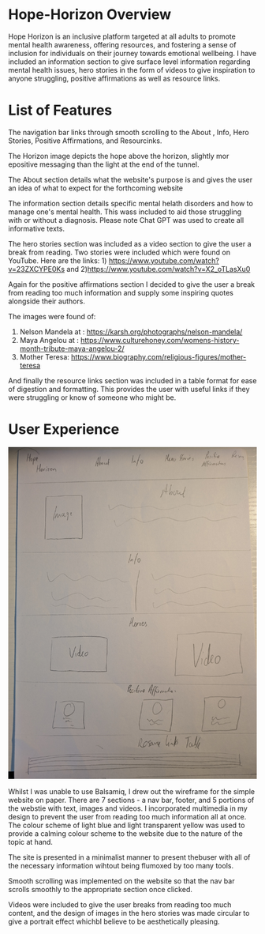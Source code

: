 # Hope-Horizon Overview
Hope Horizon is an inclusive platform targeted at all adults to promote mental health awareness, offering resources, and fostering a sense of inclusion for individuals on their journey towards emotional wellbeing. I have included an information section to give surface level information regarding mental health issues, hero stories in the form of videos to give inspiration to anyone struggling, positive affirmations as well as resource links. 

# List of Features 

The navigation bar links through smooth scrolling to the About , Info, Hero Stories, Positive Affirmations, and Resourcinks.

The Horizon image depicts the hope above the horizon, slightly mor epositive messaging than the light at the end of the tunnel.

The About section details what the website's purpose is and gives the user an idea of what to expect for the forthcoming website

The information section details specific mental helath disorders and how to manage one's mental health. This wass included to aid those struggling with or without a diagnosis. Please note Chat GPT was used to create all informative texts. 

The hero stories section was included as a video section to give the user a break from reading. Two stories were included which were found on YouTube. Here are the links: 1) https://www.youtube.com/watch?v=23ZXCYPE0Ks and 2)https://www.youtube.com/watch?v=X2_oTLasXu0

Again for the positive affirmations section I decided to give the user a break from reading too much information and supply some inspiring quotes alongside their authors. 

The images were found of:

1) Nelson Mandela at : https://karsh.org/photographs/nelson-mandela/
2) Maya Angelou at : https://www.culturehoney.com/womens-history-month-tribute-maya-angelou-2/
3) Mother Teresa: https://www.biography.com/religious-figures/mother-teresa

And finally the resource links section was included in a table format for ease of digestion and formatting. This provides the user with useful links if they were struggling or know of someone who might be. 

# User Experience 
![alt text](images/wireframe.jpg)

Whilst I was unable to use Balsamiq, I drew out the wireframe for the simple website on paper. There are 7 sections - a nav bar, footer, and 5 portions of the webstie with text, images and videos. I incorporated multimedia in my design to prevent the user from reading too much information all at once. The colour scheme of light blue and light transparent yellow was used to provide a calming colour scheme to the website due to the nature of the topic at hand. 

The site is presented in a minimalist manner to present thebuser with all of the necessary information wihtout being flumoxed by too many tools. 

Smooth scrolling was implemented on the website so that the nav bar scrolls smoothly to the appropriate section once clicked.

Videos were included to give the user breaks from reading too much content, and the design of images in the hero stories was made circular to give a portrait effect whichbI believe to be aesthetically pleasing. 


